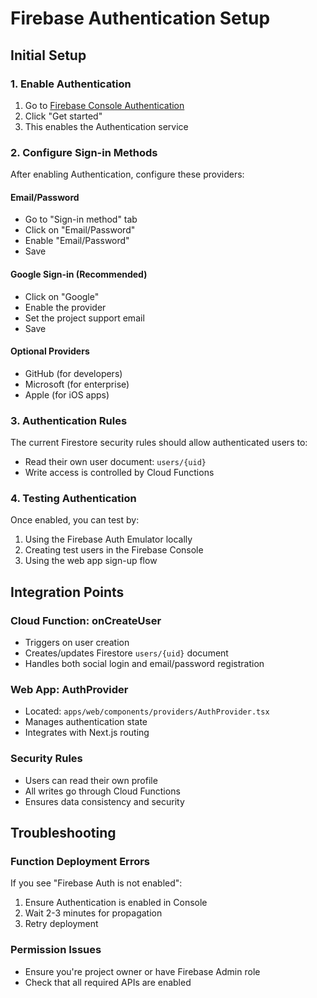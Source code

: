 # Firebase Authentication Setup

## Initial Setup

### 1. Enable Authentication
1. Go to [Firebase Console Authentication](https://console.firebase.google.com/project/cortex-dc-portal/authentication)
2. Click "Get started"
3. This enables the Authentication service

### 2. Configure Sign-in Methods
After enabling Authentication, configure these providers:

#### Email/Password
- Go to "Sign-in method" tab
- Click on "Email/Password"
- Enable "Email/Password"
- Save

#### Google Sign-in (Recommended)
- Click on "Google"
- Enable the provider
- Set the project support email
- Save

#### Optional Providers
- GitHub (for developers)
- Microsoft (for enterprise)
- Apple (for iOS apps)

### 3. Authentication Rules
The current Firestore security rules should allow authenticated users to:
- Read their own user document: `users/{uid}`
- Write access is controlled by Cloud Functions

### 4. Testing Authentication
Once enabled, you can test by:
1. Using the Firebase Auth Emulator locally
2. Creating test users in the Firebase Console
3. Using the web app sign-up flow

## Integration Points

### Cloud Function: onCreateUser
- Triggers on user creation
- Creates/updates Firestore `users/{uid}` document
- Handles both social login and email/password registration

### Web App: AuthProvider
- Located: `apps/web/components/providers/AuthProvider.tsx`
- Manages authentication state
- Integrates with Next.js routing

### Security Rules
- Users can read their own profile
- All writes go through Cloud Functions
- Ensures data consistency and security

## Troubleshooting

### Function Deployment Errors
If you see "Firebase Auth is not enabled":
1. Ensure Authentication is enabled in Console
2. Wait 2-3 minutes for propagation
3. Retry deployment

### Permission Issues
- Ensure you're project owner or have Firebase Admin role
- Check that all required APIs are enabled